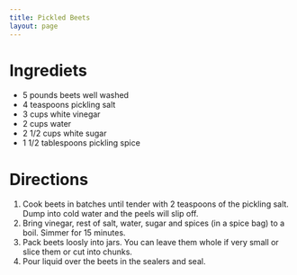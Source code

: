 ```yaml
---
title: Pickled Beets
layout: page
---
```


# Ingrediets

* 5 pounds beets well washed
* 4 teaspoons pickling salt
* 3 cups white vinegar
* 2 cups water
* 2 1/2 cups white sugar
* 1 1/2 tablespoons pickling spice

# Directions

1. Cook beets in batches until tender with 2 teaspoons of the pickling salt. Dump into cold water and the peels will slip off.
1. Bring vinegar, rest of salt, water, sugar and spices (in a spice bag) to a boil. Simmer for 15 minutes.
1. Pack beets loosly into jars. You can leave them whole if very small or slice them or cut into chunks.
1. Pour liquid over the beets in the sealers and seal.

